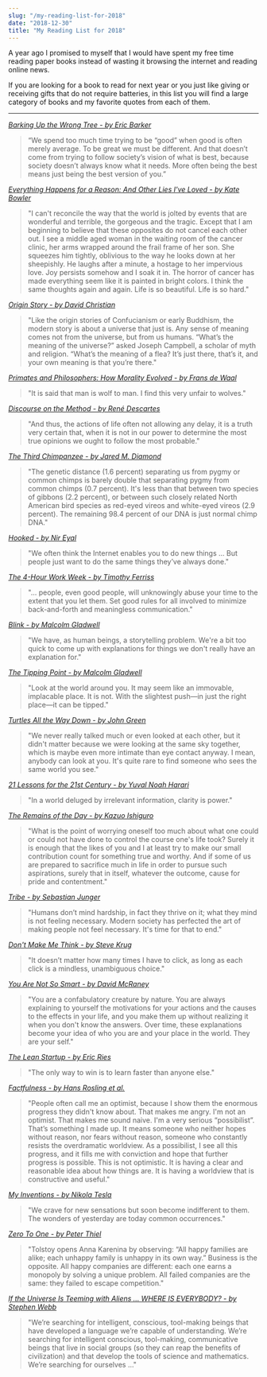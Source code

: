 ```yaml
---
slug: "/my-reading-list-for-2018"
date: "2018-12-30"
title: "My Reading List for 2018"
---
```


A year ago I promised to myself that I would have spent my free time reading paper books instead of wasting it browsing the internet and reading online news.

If you are looking for a book to read for next year or you just like giving or receiving gifts that do not require batteries, in this list you will find a large category of books and my favorite quotes from each of them.

---

*[Barking Up the Wrong Tree - by Eric Barker](http://a.co/d/9YaOnjj)*

> “We spend too much time trying to be “good” when good is often merely average. To be great we must be different. And that doesn’t come from trying to follow society’s vision of what is best, because society doesn’t always know what it needs. More often being the best means just being the best version of you.”


*[Everything Happens for a Reason: And Other Lies I\'ve Loved - by Kate Bowler](http://a.co/d/buBUXyf)*

> "I can't reconcile the way that the world is jolted by events that are wonderful and terrible, the gorgeous and the tragic. Except that I am beginning to believe that these opposites do not cancel each other out. I see a middle aged woman in the waiting room of the cancer clinic, her arms wrapped around the frail frame of her son. She squeezes him tightly, oblivious to the way he looks down at her sheepishly. He laughs after a minute, a hostage to her impervious love. Joy persists somehow and I soak it in. The horror of cancer has made everything seem like it is painted in bright colors. I think the same thoughts again and again. Life is so beautiful. Life is so hard."


*[Origin Story - by David Christian](http://a.co/d/e0hqkHu)*

> "Like the origin stories of Confucianism or early Buddhism, the modern story is about a universe that just is. Any sense of meaning comes not from the universe, but from us humans. “What’s the meaning of the universe?” asked Joseph Campbell, a scholar of myth and religion. “What’s the meaning of a flea? It’s just there, that’s it, and your own meaning is that you’re there."


*[Primates and Philosophers: How Morality Evolved - by Frans de Waal](http://a.co/d/7hE69Nh)*

> "It is said that man is wolf to man. I find this very unfair to wolves."


*[Discourse on the Method - by René Descartes](http://amzn.eu/4stWIOx)*

> "And thus, the actions of life often not allowing any delay, it is a truth very certain that, when it is not in our power to determine the most true opinions we ought to follow the most probable."


*[The Third Chimpanzee - by Jared M. Diamond](http://a.co/d/akU6UH3)*

> "The genetic distance (1.6 percent) separating us from pygmy or common chimps is barely double that separating pygmy from common chimps (0.7 percent). It's less than that between two species of gibbons (2.2 percent), or between such closely related North American bird species as red-eyed vireos and white-eyed vireos (2.9 percent). The remaining 98.4 percent of our DNA is just normal chimp DNA."


*[Hooked - by Nir Eyal](http://a.co/7PegxJR)*

> "We often think the Internet enables you to do new things … But people just want to do the same things they’ve always done."


*[The 4-Hour Work Week - by Timothy Ferriss](http://amzn.eu/eazkkDO)*

> "... people, even good people, will unknowingly abuse your time to the extent that you let them. Set good rules for all involved to minimize back-and-forth and meaningless communication."


*[Blink - by Malcolm Gladwell](http://a.co/8x8PEgr)*

> "We have, as human beings, a storytelling problem. We're a bit too quick to come up with explanations for things we don't really have an explanation for."


*[The Tipping Point - by Malcolm Gladwell](http://a.co/bQVfDQf)*

> "Look at the world around you. It may seem like an immovable, implacable place. It is not. With the slightest push—in just the right place—it can be tipped."


*[Turtles All the Way Down - by John Green](http://a.co/d/2bMyK8P)*

> "We never really talked much or even looked at each other, but it didn't matter because we were looking at the same sky together, which is maybe even more intimate than eye contact anyway. I mean, anybody can look at you. It's quite rare to find someone who sees the same world you see."


*[21 Lessons for the 21st Century - by Yuval Noah Harari](http://a.co/d/6rDeQnQ)*

> "In a world deluged by irrelevant information, clarity is power."


*[The Remains of the Day - by Kazuo Ishiguro](http://amzn.eu/2Xtl9Wu)*

> "What is the point of worrying oneself too much about what one could or could not have done to control the course one's life took? Surely it is enough that the likes of you and I at least try to make our small contribution count for something true and worthy. And if some of us are prepared to sacrifice much in life in order to pursue such aspirations, surely that in itself, whatever the outcome, cause for pride and contentment."


*[Tribe - by Sebastian Junger](http://a.co/gRlWmPi)*

> "Humans don’t mind hardship, in fact they thrive on it; what they mind is not feeling necessary. Modern society has perfected the art of making people not feel necessary. It's time for that to end."


*[Don't Make Me Think - by Steve Krug](http://a.co/fUo5BEm)*

> "It doesn’t matter how many times I have to click, as long as each click is a mindless, unambiguous choice."


*[You Are Not So Smart - by David McRaney](http://amzn.eu/d/fzx6pQ0)*

> "You are a confabulatory creature by nature. You are always explaining to yourself the motivations for your actions and the causes to the effects in your life, and you make them up without realizing it when you don't know the answers. Over time, these explanations become your idea of who you are and your place in the world. They are your self."


*[The Lean Startup - by Eric Ries](http://a.co/gvDImQl)*

> "The only way to win is to learn faster than anyone else."


*[Factfulness - by Hans Rosling et al.](http://a.co/fzphrx6)*

> "People often call me an optimist, because I show them the enormous progress they didn't know about. That makes me angry. I'm not an optimist. That makes me sound naive. I'm a very serious “possibilist”. That’s something I made up. It means someone who neither hopes without reason, nor fears without reason, someone who constantly resists the overdramatic worldview. As a possibilist, I see all this progress, and it fills me with conviction and hope that further progress is possible. This is not optimistic. It is having a clear and reasonable idea about how things are. It is having a worldview that is constructive and useful."


*[My Inventions - by Nikola Tesla](http://amzn.eu/9Nww2Qn)*

> "We crave for new sensations but soon become indifferent to them. The wonders of yesterday are today common occurrences."


*[Zero To One - by Peter Thiel](http://a.co/hX0z2dn)*

> "Tolstoy opens Anna Karenina by observing: “All happy families are alike; each unhappy family is unhappy in its own way.” Business is the opposite. All happy companies are different: each one earns a monopoly by solving a unique problem. All failed companies are the same: they failed to escape competition."


*[If the Universe Is Teeming with Aliens ... WHERE IS EVERYBODY? - by Stephen Webb](http://a.co/9kULI2q)*

> "We’re searching for intelligent, conscious, tool-making beings that have developed a language we’re capable of understanding. We’re searching for intelligent conscious, tool-making, communicative beings that live in social groups (so they can reap the benefits of civilization) and that develop the tools of science and mathematics. We’re searching for ourselves ..."